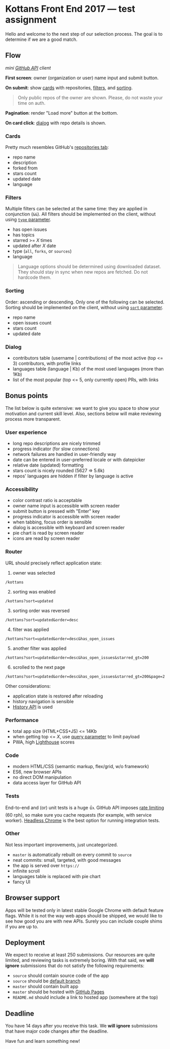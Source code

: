 # Kottans Front End 2017 &mdash; test assignment

Hello and welcome to the next step of our selection process.
The goal is to determine if we are a good match.

## Flow

*mini [GitHub API](https://developer.github.com/v3/) client*

**First screen**: owner (organization or user) name input and submit button.

**On submit**: show [cards](#cards) with repositories, [filters](#filters), and [sorting](#sorting).

> Only public repos of the owner are shown.
> Please, do not waste your time on auth.

**Pagination**: render "Load more" button at the bottom.

**On card click**: [dialog](#dialog) with repo details is shown.

### Cards

Pretty much resembles GitHub's [repositories tab](https://github.com/shvaikalesh?tab=repositories):

* repo name
* description
* forked from
* stars count
* updated date
* language

### Filters

Multiple filters can be selected at the same time: they are applied in conjunction (`&&`).
All filters should be implemented on the client, without using [`type` parameter](https://developer.github.com/v3/repos/#list-user-repositories).

* has open issues
* has topics
* starred >= *X* times
* updated after *X* date
* type (`all`, `forks`, or `sources`)
* language

> Language options should be determined using downloaded dataset.
> They should stay in sync when new repos are fetched.
> Do not hardcode them.

### Sorting

Order: ascending or descending. Only one of the following can be selected.
Sorting should be implemented on the client, without using [`sort` parameter](https://developer.github.com/v3/repos/#list-user-repositories).

* repo name
* open issues count
* stars count
* updated date

### Dialog

* contributors table (username | contributions) of the most active (top <= 3) contributors, with profile links
* languages table (language | Kb) of the most used languages (more than 1Kb)
* list of the most popular (top <= 5, only currently open) PRs, with links

## Bonus points

The list below is quite extensive: we want to give you space to show your motivation and current skill level.
Also, sections below will make reviewing process more transparent.

### User experience

* long repo descriptions are nicely trimmed
* progress indicator (for slow connections)
* network failures are handled in user-friendly way
* date can be entered in user-preferred locale or with datepicker
* relative date (updated) formatting
* stars count is nicely rounded (5627 => 5.6k)
* repos' languages are hidden if filter by language is active

### Accessibility

* color contrast ratio is acceptable
* owner name input is accessible with screen reader
* submit button is pressed with "Enter" key
* progress indicator is accessible with screen reader
* when tabbing, focus order is sensible
* dialog is accessible with keyboard and screen reader
* pie chart is read by screen reader
* icons are read by screen reader

### Router

URL should precisely reflect application state:

1. owner was selected

`/kottans`

2. sorting was enabled

`/kottans?sort=updated`

3. sorting order was reversed

`/kottans?sort=updated&order=desc`

4. filter was applied

`/kottans?sort=updated&order=desc&has_open_issues`

5. another filter was applied

`/kottans?sort=updated&order=desc&has_open_issues&starred_gt=200`

6. scrolled to the next page

`/kottans?sort=updated&order=desc&has_open_issues&starred_gt=200&page=2`

Other considerations:

* application state is restored after reloading
* history navigation is sensible
* [History API](https://developer.mozilla.org/en-US/docs/Web/API/History_API) is used

### Performance

* total app size (HTML+CSS+JS) <= 14Kb
* when getting top <= *X*, use [query parameter](https://developer.github.com/v3/#pagination) to limit payload
* PWA, high [Lighthouse](https://developers.google.com/web/tools/lighthouse/) scores

### Code

* modern HTML/CSS (semantic markup, flex/grid, w/o framework)
* ES6, new browser APIs
* no direct DOM manipulation
* data access layer for GitHub API

### Tests

End-to-end and (or) unit tests is a huge :+1:. GitHub API imposes [rate limiting](https://developer.github.com/v3/#rate-limiting) (60 rph), so make sure you cache requests (for example, with service worker). [Headless Chrome](https://developers.google.com/web/updates/2017/04/headless-chrome) is the best option for running integration tests.

### Other

Not less important improvements, just uncategorized.

* `master` is automatically rebuilt on every commit to `source`
* neat commits: small, targeted, with good messages
* the app is served over `https://`
* infinite scroll
* languages table is replaced with pie chart
* fancy UI

## Browser support

Apps will be tested only in latest stable Google Chrome with default feature flags.
While it is not the way web apps should be shipped, we would like to see how good you are with new APIs.
Surely you can include couple shims if you are up to.

## Deployment

We expect to receive at least 250 submissions.
Our resources are quite limited, and reviewing tasks is extremely boring.
With that said, we **will ignore** submissions that do not satisfy the following requirements:

* `source` should contain source code of the app
* `source` should be [default branch](https://help.github.com/articles/setting-the-default-branch/)
* `master` should contain built app
* `master` should be hosted with [GitHub Pages](https://pages.github.com/)
* `README.md` should include a link to hosted app (somewhere at the top)

## Deadline

You have 14 days after you receive this task.
We **will ignore** submissions that have major code changes after the deadline.

Have fun and learn something new!